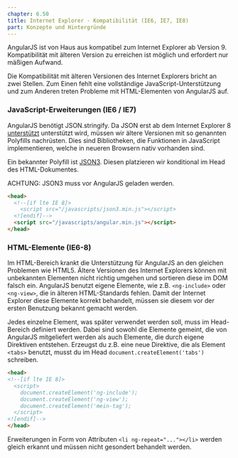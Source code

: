 ```yaml
---
chapter: 6.50
title: Internet Explorer - Kompatibilität (IE6, IE7, IE8)
part: Konzepte und Hintergründe
---
```


AngularJS ist von Haus aus kompatibel zum Internet Explorer ab Version 9. Kompatibilität mit älteren Version zu erreichen ist möglich und erfordert nur mäßigen Aufwand.

Die Kompatibilität mit älteren Versionen des Internet Explorers bricht an zwei Stellen. Zum Einen fehlt eine vollständige JavaScript-Unterstützung und zum Anderen treten Probleme mit HTML-Elementen von AngularJS auf.

### JavaScript-Erweiterungen (IE6 / IE7)

AngularJS benötigt JSON.stringify. Da JSON erst ab dem Internet Explorer 8 [unterstützt](http://blogs.msdn.com/b/ie/archive/2008/09/10/native-json-in-ie8.aspx) unterstützt wird, müssen wir ältere Versionen mit so genannten Polyfills nachrüsten. Dies sind Bibliotheken, die Funktionen in JavaScript implementieren, welche in neueren Browsern nativ vorhanden sind.

Ein bekannter Polyfill ist [JSON3](http://bestiejs.github.com/json3/). Diesen platzieren wir konditional im Head des HTML-Dokumentes.

ACHTUNG: JSON3 muss vor AngularJS geladen werden.

~~~html
<head>
  <!--[if lte IE 8]>
    <script src="/javascripts/json3.min.js"></script>
  <![endif]-->
  <script src="/javascripts/angular.min.js"></script>
</head>
~~~

### HTML-Elemente (IE6-8)

Im HTML-Bereich krankt die Unterstützung für AngularJS an den gleichen Problemen wie HTML5. Ältere Versionen des Internet Explorers können mit unbekannten Elementen nicht richtig umgehen und sortieren diese im DOM falsch ein. AngularJS benutzt eigene Elemente, wie z.B. `<ng-include>` oder `<ng-view>`, die in älteren HTML-Standards fehlen. Damit der Internet Explorer diese Elemente korrekt behandelt, müssen sie diesem vor der ersten Benutzung bekannt gemacht werden.

Jedes einzelne Element, was später verwendet werden soll, muss im Head-Bereich definiert werden. Dabei sind sowohl die Elemente gemeint, die von AngularJS mitgeliefert werden als auch Elemente, die durch eigene Direktiven entstehen. Erzeugst du z.B. eine neue Direktive, die als Element `<tabs>` benutzt, musst du im Head `document.createElement('tabs')` schreiben.

~~~html
<head>
<!--[if lte IE 8]>
  <script>
    document.createElement('ng-include');
    document.createElement('ng-view');
    document.createElement('mein-tag');
  </script>
<![endif]-->
</head>
~~~

Erweiterungen in Form von Attributen `<li ng-repeat="..."></li>` werden gleich erkannt und müssen nicht gesondert behandelt werden.